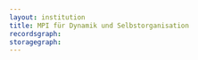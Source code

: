 ```yaml
---
layout: institution
title: MPI für Dynamik und Selbstorganisation
recordsgraph: 
storagegraph: 
---
```

